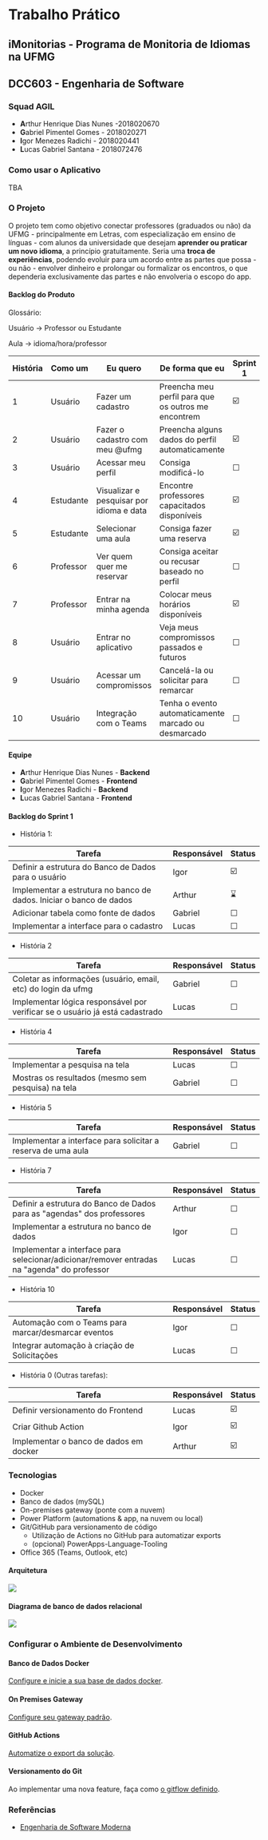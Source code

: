 # Trabalho Prático

## iMonitorias - Programa de Monitoria de Idiomas na UFMG

## DCC603 - Engenharia de Software

### Squad AGIL

- **A**rthur Henrique Dias Nunes -2018020670
- **G**abriel Pimentel Gomes - 2018020271
- **I**gor Menezes Radichi - 2018020441
- **L**ucas Gabriel Santana - 2018072476

### Como usar o Aplicativo
TBA

### O Projeto

O projeto tem como objetivo conectar professores (graduados ou não) da UFMG - principalmente em Letras, com especialização em ensino de línguas - com alunos da universidade que desejam **aprender ou praticar um novo idioma**, a princípio gratuitamente. Seria uma **troca de experiências**, podendo evoluir para um acordo entre as partes que possa - ou não - envolver dinheiro e prolongar ou formalizar os encontros, o que dependeria exclusivamente das partes e não envolveria o escopo do app.

#### Backlog do Produto

Glossário:

Usuário -> Professor ou Estudante

Aula -> idioma/hora/professor 

| História | Como um | Eu quero | De forma que eu | Sprint 1 |
|----------|---------|----------|-----------------|----------|
| 1 | Usuário | Fazer um cadastro | Preencha meu perfil para que os outros me encontrem | ☑️ |
| 2 | Usuário | Fazer o cadastro com meu @ufmg | Preencha alguns dados do perfil automaticamente | ☑️ |
| 3 | Usuário | Acessar meu perfil | Consiga modificá-lo | ☐ |
| 4 | Estudante | Visualizar e pesquisar por idioma e data | Encontre professores capacitados disponíveis | ☑️ |
| 5 | Estudante | Selecionar uma aula  | Consiga fazer uma reserva | ☑️ |
| 6 | Professor | Ver quem quer me reservar | Consiga aceitar ou recusar baseado no perfil | ☐ |
| 7 | Professor | Entrar na minha agenda | Colocar meus horários disponíveis | ☑️ |
| 8 | Usuário | Entrar no aplicativo | Veja meus compromissos passados e futuros | ☐ |
| 9 | Usuário | Acessar um compromissos | Cancelá-la ou solicitar para remarcar | ☐ |
| 10 | Usuário | Integração com o Teams | Tenha o evento automaticamente marcado ou desmarcado | ☐ |


#### Equipe

- **A**rthur Henrique Dias Nunes - **Backend**
- **G**abriel Pimentel Gomes - **Frontend**
- **I**gor Menezes Radichi - **Backend**
- **L**ucas Gabriel Santana - **Frontend**

#### Backlog do Sprint 1
- História 1:

| Tarefa | Responsável | Status |
|--------|-------------|--------|
| Definir a estrutura do Banco de Dados para o usuário | Igor | ☑️ |
| Implementar a estrutura no banco de dados. Iniciar o banco de dados | Arthur | ⌛ |
| Adicionar tabela como fonte de dados | Gabriel | ☐ |
| Implementar a interface para o cadastro | Lucas | ☐ |

- História 2

| Tarefa | Responsável | Status |
|--------|-------------|--------|
| Coletar as informações (usuário, email, etc) do login da ufmg | Gabriel | ☐ |
| Implementar lógica responsável por verificar se o usuário já está cadastrado | Lucas | ☐ |

- História 4

| Tarefa | Responsável | Status |
|--------|-------------|--------|
| Implementar a pesquisa na tela | Lucas | ☐ |
| Mostras os resultados (mesmo sem pesquisa) na tela | Gabriel | ☐ |

- História 5

| Tarefa | Responsável | Status |
|--------|-------------|--------|
| Implementar a interface para solicitar a reserva de uma aula | Gabriel | ☐ |

- História 7

| Tarefa | Responsável | Status |
|--------|-------------|--------|
| Definir a estrutura do Banco de Dados para as "agendas" dos professores | Arthur | ☐ |
| Implementar a estrutura no banco de dados | Igor | ☐ |
| Implementar a interface para selecionar/adicionar/remover entradas na "agenda" do professor | Lucas | ☐ |

- História 10

| Tarefa | Responsável | Status |
|--------|-------------|--------|
| Automação com o Teams para marcar/desmarcar eventos | Igor | ☐ |
| Integrar automação à criação de Solicitações | Lucas | ☐ |

- História 0 (Outras tarefas):

| Tarefa | Responsável | Status |
|--------|-------------|--------|
| Definir versionamento do Frontend | Lucas | ☑️ |
| Criar Github Action | Igor | ☑️ |
| Implementar o banco de dados em docker | Arthur | ☑️ |

### Tecnologias

- Docker
- Banco de dados (mySQL)
- On-premises gateway (ponte com a nuvem)
- Power Platform (automations & app, na nuvem ou local)
- Git/GitHub para versionamento de código
  - Utilização de Actions no GitHub para automatizar exports
  - (opcional) PowerApps-Language-Tooling
- Office 365 (Teams, Outlook, etc)

#### Arquitetura
 ![](media/arch.jpeg)

#### Diagrama de banco de dados relacional

![](media/db_diagram.PNG)

### Configurar o Ambiente de Desenvolvimento

#### Banco de Dados Docker

[Configure e inicie a sua base de dados docker](/docker_mysql/).

#### On Premises Gateway

[Configure seu gateway padrão](/gateway).

#### GitHub Actions

[Automatize o export da solução](/.github/workflows).

#### Versionamento do Git

Ao implementar uma nova feature, faça como [o gitflow definido](/.github/gitflow).


### Referências

- [Engenharia de Software Moderna](https://engsoftmoderna.info)
